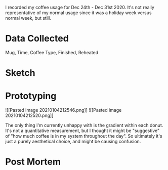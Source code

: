 I recorded my coffee usage for Dec 24th - Dec 31st 2020. It's not really representative of my normal usage since it was a holiday week versus normal week, but still. 

# Data Collected
Mug, Time, Coffee Type, Finished, Reheated
# Sketch
# Prototyping
![[Pasted image 20210104212546.png]]
![[Pasted image 20210104212520.png]]

The only thing I'm currently unhappy with is the gradient within each donut. It's not a quantitative measurement, but I thought it might be "suggestive" of "how much coffee is in my system throughout the day". So ultimately it's just a purely aesthetical choice, and might be causing confusion. 

# Post Mortem
